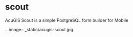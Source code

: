 # scout

AcuGIS Scout is a simple PostgreSQL form builder for Mobile
   
 .. image:: _static/acugis-scout.jpg
